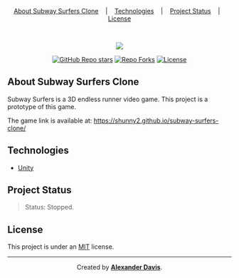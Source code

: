 <p align="center">
  <a href="#about-subway-surfers-clone">About Subway Surfers Clone</a>
  &nbsp;&nbsp;&nbsp;|&nbsp;&nbsp;&nbsp;
  <a href="#technologies">Technologies</a>
  &nbsp;&nbsp;&nbsp;|&nbsp;&nbsp;&nbsp;
  <a href="#project-status">Project Status</a>
  &nbsp;&nbsp;&nbsp;|&nbsp;&nbsp;&nbsp;
  <a href="#license">License</a>
</p>

</br>

<p align="center">
  <img src="https://user-images.githubusercontent.com/72872854/214906222-d14f1eb5-050e-48c5-b61c-b2ef82428c7d.png" />
</p>

<p align="center">
  <a href="https://img.shields.io/github/stars/shunny2/subway-surfers-clone"><img src="https://img.shields.io/github/stars/shunny2/subway-surfers-clone" alt="GitHub Repo stars" ></a>
  <a href="https://img.shields.io/github/forks/shunny2/subway-surfers-clone"><img src="https://img.shields.io/github/forks/shunny2/subway-surfers-clone" alt="Repo Forks"/></a>
  <a href="https://img.shields.io/github/license/shunny2/subway-surfers-clone"><img src="https://img.shields.io/github/license/shunny2/subway-surfers-clone" alt="License"/></a>
</p>

## About Subway Surfers Clone

Subway Surfers is a 3D endless runner video game. This project is a prototype of this game.


The game link is available at: https://shunny2.github.io/subway-surfers-clone/

## Technologies

- [Unity](https://unity.com/)

## Project Status

> Status: Stopped.

## License

This project is under an [MIT](https://opensource.org/licenses/MIT) license.

<hr></hr>

<p align="center">Created by <a href="https://github.com/shunny2"><b>Alexander Davis</b></a>.</p>
